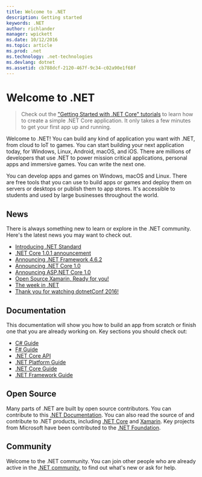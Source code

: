 ```yaml
---
title: Welcome to .NET
description: Getting started
keywords: .NET
author: richlander
manager: wpickett
ms.date: 10/12/2016
ms.topic: article
ms.prod: .net
ms.technology: .net-technologies
ms.devlang: dotnet
ms.assetid: cb788dcf-2120-467f-9c34-c02a90e1f68f
---
```


# Welcome to .NET

> Check out the ["Getting Started with .NET Core" tutorials](core/getting-started.md) to learn how to create a simple .NET Core application. It only takes a few minutes to get your first app up and running.

Welcome to .NET! You can build any kind of application you want with .NET, from cloud to IoT to games. You can start building your next application today, for Windows, Linux, Android, macOS, and iOS. There are millions of developers that use .NET to power mission critical applications, personal apps and immersive games. You can write the next one.

You can develop apps and games on Windows, macOS and Linux. There are free tools that you can use to build apps or games and deploy them on servers or desktops or publish them to app stores. It's accessible to students and  used by large businesses throughout the world.

## News

There is always something new to learn or explore in the .NET community. Here's the latest news you may want to check out.

- [Introducing .NET Standard](https://blogs.msdn.microsoft.com/dotnet/2016/09/26/introducing-net-standard/)
- [.NET Core 1.0.1 announcement](https://blogs.msdn.microsoft.com/dotnet/2016/09/13/announcing-september-2016-updates-for-net-core-1-0/)
- [Announcing .NET Framework 4.6.2](https://blogs.msdn.microsoft.com/dotnet/2016/08/02/announcing-net-framework-4-6-2/)
- [Announcing .NET Core 1.0](https://blogs.msdn.microsoft.com/dotnet/announcing-net-core-1-0)
- [Announcing ASP.NET Core 1.0](https://blogs.msdn.microsoft.com/webdev/2016/06/27/announcing-asp-net-core-1-0/)
- [Open Source Xamarin, Ready for you!](https://blog.xamarin.com/live-from-evolve-open-source-xamarin-ready-for-you/)
- [The week in .NET](https://blogs.msdn.microsoft.com/dotnet/tag/week-in-net/)
- [Thank you for watching dotnetConf 2016!](https://blogs.msdn.microsoft.com/dotnet/2016/06/09/thank-you-for-watching-dotnetconf-2016/)

## Documentation

This documentation will show you how to build an app from scratch or finish one that you are already working on. Key sections you should check out:

- [C# Guide](csharp/index.md)
- [F# Guide](fsharp/index.md)
- [.NET Core API](../api/index.md)
- [.NET Platform Guide](standard/index.md)
- [.NET Core Guide](core/index.md)
- [.NET Framework Guide](framework/index.md)

## Open Source

Many parts of .NET are built by open source contributors. You can contribute to this [.NET Documentation](https://github.com/dotnet/core-docs). You can also read the source of and contribute to .NET products, including [.NET Core](https://github.com/dotnet/core) and [Xamarin](http://open.xamarin.com). Key projects from Microsoft have been contributed to the [.NET Foundation](http://dotnetfoundation.org).

## Community

Welcome to the .NET community. You can join other people who are already active in the [.NET community](https://www.microsoft.com/net/community), to find out what's new or ask for help.
